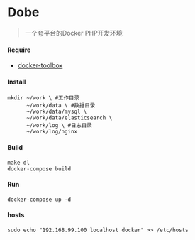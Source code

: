 # Dobe
>一个夸平台的Docker PHP开发环境

#### Require
- [docker-toolbox](https://www.docker.com/docker-toolbox)

#### Install

```
mkdir ~/work \ #工作目录
      ~/work/data \ #数据目录
      ~/work/data/mysql \
      ~/work/data/elasticsearch \
      ~/work/log \ #日志目录
      ~/work/log/nginx
```
#### Build
```
make dl
docker-compose build
```
#### Run
```
docker-compose up -d
```
#### hosts
```
sudo echo "192.168.99.100 localhost docker" >> /etc/hosts
```
